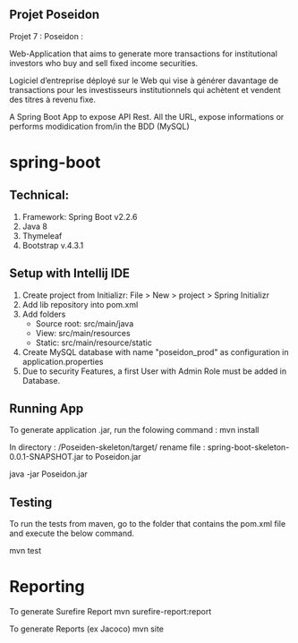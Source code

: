 ## Projet Poseidon

Projet 7 : Poseidon : 

Web-Application that aims to generate more transactions for institutional investors who buy and sell fixed income securities.

Logiciel d’entreprise déployé sur le Web qui vise à générer davantage de transactions pour les investisseurs institutionnels qui achètent et vendent des titres à revenu fixe.


A Spring Boot App to expose API Rest. All the URL, expose informations or performs modidication from/in the BDD (MySQL)

# spring-boot
## Technical:

1. Framework: Spring Boot v2.2.6
2. Java 8
3. Thymeleaf
4. Bootstrap v.4.3.1


## Setup with Intellij IDE
1. Create project from Initializr: File > New > project > Spring Initializr
2. Add lib repository into pom.xml
3. Add folders
    - Source root: src/main/java
    - View: src/main/resources
    - Static: src/main/resource/static
4. Create MySQL database with name "poseidon_prod" as configuration in application.properties
5. Due to security Features, a first User with Admin Role must be added in Database.

## Running App
To generate application .jar, run the folowing command :
mvn install

In directory : /Poseiden-skeleton/target/
rename file : spring-boot-skeleton-0.0.1-SNAPSHOT.jar to Poseidon.jar

java -jar Poseidon.jar

## Testing
To run the tests from maven, go to the folder that contains the pom.xml file and execute the below command.

mvn test

# Reporting
To generate Surefire Report
mvn surefire-report:report

To generate Reports (ex Jacoco)
mvn site

